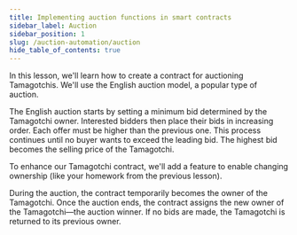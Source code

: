 ```yaml
---
title: Implementing auction functions in smart contracts
sidebar_label: Auction
sidebar_position: 1
slug: /auction-automation/auction
hide_table_of_contents: true
---
```


In this lesson, we'll learn how to create a contract for auctioning Tamagotchis. We'll use the English auction model, a popular type of auction.

The English auction starts by setting a minimum bid determined by the Tamagotchi owner. Interested bidders then place their bids in increasing order. Each offer must be higher than the previous one. This process continues until no buyer wants to exceed the leading bid. The highest bid becomes the selling price of the Tamagotchi.

To enhance our Tamagotchi contract, we'll add a feature to enable changing ownership (like your homework from the previous lesson).

During the auction, the contract temporarily becomes the owner of the Tamagotchi. Once the auction ends, the contract assigns the new owner of the Tamagotchi—the auction winner. If no bids are made, the Tamagotchi is returned to its previous owner.
